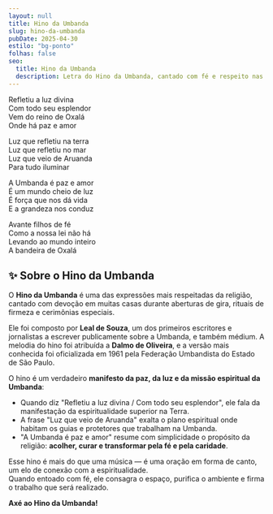 ```yaml
---
layout: null
title: Hino da Umbanda
slug: hino-da-umbanda
pubDate: 2025-04-30
estilo: "bg-ponto"
folhas: false
seo:
  title: Hino da Umbanda
  description: Letra do Hino da Umbanda, cantado com fé e respeito nas aberturas de gira.
---
```


Refletiu a luz divina  
Com todo seu esplendor  
Vem do reino de Oxalá  
Onde há paz e amor  

Luz que refletiu na terra  
Luz que refletiu no mar  
Luz que veio de Aruanda  
Para tudo iluminar  

A Umbanda é paz e amor  
É um mundo cheio de luz  
É força que nos dá vida  
E a grandeza nos conduz  

Avante filhos de fé  
Como a nossa lei não há  
Levando ao mundo inteiro  
A bandeira de Oxalá  


## ✨ Sobre o Hino da Umbanda

O **Hino da Umbanda** é uma das expressões mais respeitadas da religião, cantado com devoção em muitas casas durante aberturas de gira, rituais de firmeza e cerimônias especiais.

Ele foi composto por **Leal de Souza**, um dos primeiros escritores e jornalistas a escrever publicamente sobre a Umbanda, e também médium. A melodia do hino foi atribuída a **Dalmo de Oliveira**, e a versão mais conhecida foi oficializada em 1961 pela Federação Umbandista do Estado de São Paulo.

O hino é um verdadeiro **manifesto da paz, da luz e da missão espiritual da Umbanda**:

- Quando diz "Refletiu a luz divina / Com todo seu esplendor", ele fala da manifestação da espiritualidade superior na Terra.
- A frase "Luz que veio de Aruanda" exalta o plano espiritual onde habitam os guias e protetores que trabalham na Umbanda.
- "A Umbanda é paz e amor" resume com simplicidade o propósito da religião: **acolher, curar e transformar pela fé e pela caridade**.

Esse hino é mais do que uma música — é uma oração em forma de canto, um elo de conexão com a espiritualidade.  
Quando entoado com fé, ele consagra o espaço, purifica o ambiente e firma o trabalho que será realizado.

**Axé ao Hino da Umbanda!**

